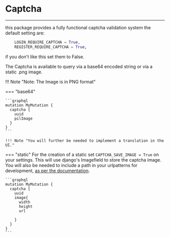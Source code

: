# Captcha

---
this package provides a fully functional captcha validation system
the default setting are:

```py
    LOGIN_REQUIRE_CAPTCHA = True,
    REGISTER_REQUIRE_CAPTCHA = True,
```
if you don't like this set them to False.

The Captcha is available to query via a base64 encoded string or via a static .png image.

!!! Note "Note: The Image is in PNG format"

=== "base64"

    ```graphql
    mutation MyMutation {
      captcha {
        uuid
        pilImage
      }
    }
    ```

    !!! Note "You will further be needed to implement a translation in the UI."


=== "static"
    For the creation of a static set `CAPTCHA_SAVE_IMAGE = True` on your settings.
    This will use django's Imagefield to store the captcha image.
    You will also be needed to include a path in your urlpatterns for development,
    [as per the documentation](https://docs.djangoproject.com/en/4.0/howto/static-files/#serving-files-uploaded-by-a-user-during-development).

    ```graphql
    mutation MyMutation {
      captcha {
        uuid
        image{
          width
          height
          url

        }
      }
    }
    ```
